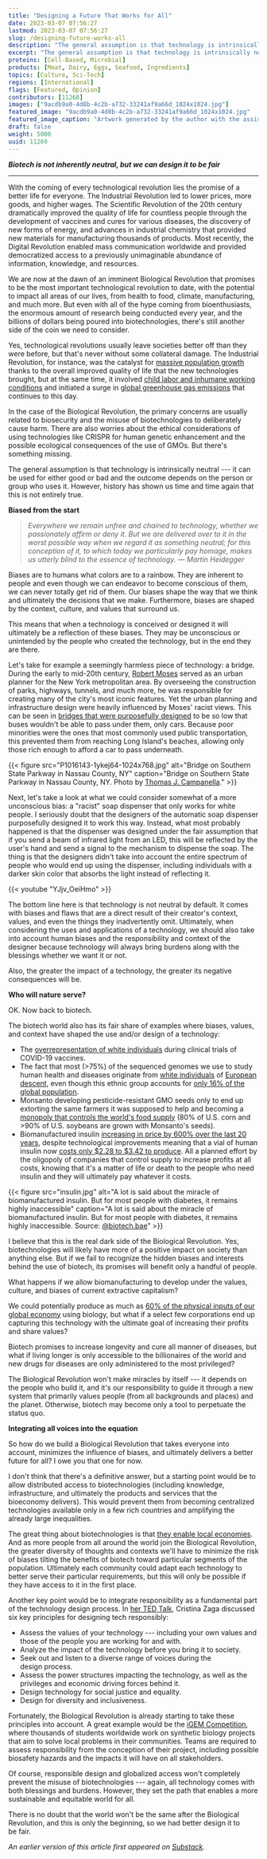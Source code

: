 ```yaml
---
title: "Designing a Future That Works for All"
date: 2023-03-07 07:56:27
lastmod: 2023-03-07 07:56:27
slug: /designing-future-works-all
description: "The general assumption is that technology is intrinsically neutral — it can be used for either good or bad and the outcome depends on the person or group who uses it. However, history has shown us time and again that this is not entirely true."
excerpt: "The general assumption is that technology is intrinsically neutral — it can be used for either good or bad and the outcome depends on the person or group who uses it. However, history has shown us time and again that this is not entirely true."
proteins: [Cell-Based, Microbial]
products: [Meat, Dairy, Eggs, Seafood, Ingredients]
topics: [Culture, Sci-Tech]
regions: [International]
flags: [Featured, Opinion]
contributors: [11268]
images: ["9acdb9a0-4d8b-4c2b-a732-33241af9a66d_1024x1024.jpg"]
featured_image: "9acdb9a0-4d8b-4c2b-a732-33241af9a66d_1024x1024.jpg"
featured_image_caption: "Artwork generated by the author with the assistance of DALL·E."
draft: false
weight: 5000
uuid: 11269
---
```

***Biotech is not inherently neutral, but we can design it to be fair***

------------------------------------------------------------------------

With the coming of every technological revolution lies the promise of a
better life for everyone. The Industrial Revolution led to lower prices,
more goods, and higher wages. The Scientific Revolution of the 20th
century dramatically improved the quality of life for countless people
through the development of vaccines and cures for various diseases, the
discovery of new forms of energy, and advances in industrial chemistry
that provided new materials for manufacturing thousands of products.
Most recently, the Digital Revolution enabled mass communication
worldwide and provided democratized access to a previously unimaginable
abundance of information, knowledge, and resources.

We are now at the dawn of an imminent Biological Revolution that
promises to be the most important technological revolution to date, with
the potential to impact all areas of our lives, from health to food,
climate, manufacturing, and much more. But even with all of the hype
coming from bioenthusiasts, the enormous amount of research being
conducted every year, and the billions of dollars being poured into
biotechnologies, there's still another side of the coin we need
to consider.

Yes, technological revolutions usually leave societies better off than
they were before, but that's never without some collateral damage. The
Industrial Revolution, for instance, was the catalyst for [massive
population
growth](https://www.britannica.com/topic/modernization/Population-change)
thanks to the overall improved quality of life that the new technologies
brought, but at the same time, it involved [child labor and inhumane
working
conditions](https://www.britannica.com/story/the-rise-of-the-machines-pros-and-cons-of-the-industrial-revolution)
and initiated a surge in [global greenhouse gas
emissions](https://ourworldindata.org/grapher/annual-co2-emissions-per-country?country=~OWID_WRL)
that continues to this day.

In the case of the Biological Revolution, the primary concerns are
usually related to biosecurity and the misuse of biotechnologies to
deliberately cause harm. There are also worries about the ethical
considerations of using technologies like CRISPR for human genetic
enhancement and the possible ecological consequences of the use of GMOs.
But there's something missing.

The general assumption is that technology is intrinsically neutral ---
it can be used for either good or bad and the outcome depends on the
person or group who uses it. However, history has shown us time and time
again that this is not entirely true.

**Biased from the start**

> *Everywhere we remain unfree and chained to technology, whether we
> passionately affirm or deny it. But we are delivered over to it in the
> worst possible way when we regard it as something neutral; for this
> conception of it, to which today we particularly pay homage, makes us
> utterly blind to the essence of technology. ― Martin Heidegger*

Biases are to humans what colors are to a rainbow. They are inherent to
people and even though we can endeavor to become conscious of them, we
can never totally get rid of them. Our biases shape the way that we
think and ultimately the decisions that we make. Furthermore, biases are
shaped by the context, culture, and values that surround us.

This means that when a technology is conceived or designed it will
ultimately be a reflection of these biases. They may be unconscious or
unintended by the people who created the technology, but in the end they
are there.

Let's take for example a seemingly harmless piece of technology: a
bridge. During the early to mid-20th century, [Robert
Moses](https://en.wikipedia.org/wiki/Robert_Moses) served as an urban
planner for the New York metropolitan area. By overseeing the
construction of parks, highways, tunnels, and much more, he was
responsible for creating many of the city's most iconic features. Yet
the urban planning and infrastructure design were heavily influenced by
Moses' racist views. This can be seen in [bridges that were purposefully
designed](https://www.npr.org/2020/07/05/887386869/how-transportation-racism-shaped-america)
to be so low that buses wouldn't be able to pass under them, only cars.
Because poor minorities were the ones that most commonly used public
transportation, this prevented them from reaching Long Island's beaches,
allowing only those rich enough to afford a car to pass underneath.

{{< figure src="P1016143-1ykej64-1024x768.jpg" alt="Bridge on Southern State Parkway in Nassau County, NY" caption="Bridge on Southern State Parkway in Nassau County, NY. Photo by [Thomas J. Campanella](https://www.builtbrooklyn.org/2017/08/06/the-bridges-of-nassau-county/)." >}}

Next, let's take a look at what we could consider somewhat of a more
unconscious bias: a "racist" soap dispenser that only works for white
people. I seriously doubt that the designers of the automatic soap
dispenser purposefully designed it to work this way. Instead, what most
probably happened is that the dispenser was designed under the fair
assumption that if you send a beam of infrared light from an LED, this
will be reflected by the user's hand and send a signal to the mechanism
to dispense the soap. The thing is that the designers didn't take into
account the entire spectrum of people who would end up using the
dispenser, including individuals with a darker skin color that absorbs
the light instead of reflecting it.

{{< youtube "YJjv_OeiHmo" >}}

The bottom line here is that technology is not neutral by default. It
comes with biases and flaws that are a direct result of their creator's
context, values, and even the things they inadvertently omit.
Ultimately, when considering the uses and applications of a technology,
we should also take into account human biases and the responsibility and
context of the designer because technology will always bring burdens
along with the blessings whether we want it or not.

Also, the greater the impact of a technology, the greater its negative
consequences will be.

**Who will nature serve?**

OK. Now back to biotech.

The biotech world also has its fair share of examples where biases,
values, and context have shaped the use and/or design of a technology:

-   The [overrepresentation of white
    individuals](https://doi.org/10.3390/vaccines10020290) during
    clinical trials of COVID-19 vaccines.
-   The fact that most (\>75%) of the sequenced genomes we use to study
    human health and diseases originate from [white
    individuals](https://doi.org/10.1001/jamaoncol.2016.1854) of
    [European descent](https://doi.org/10.1016/j.cell.2019.08.051), even
    though this ethnic group accounts for [only 16% of the global
    population](https://www.nature.com/articles/s41588-019-0394-y).
-   Monsanto developing pesticide-resistant GMO seeds only to end up
    extorting the same farmers it was supposed to help and becoming a
    [monopoly that controls the world's food
    supply](https://fortune.com/2014/06/26/monsanto-gmo-crops/) (80% of
    U.S. corn and \>90% of U.S. soybeans are grown with
    Monsanto's seeds).
-   Biomanufactured insulin [increasing in price by 600% over the last
    20
    years](https://www.npr.org/2022/09/12/1122311443/insulin-costs-increased-600-over-the-last-20-years-states-aim-to-curb-the-price),
    despite technological improvements meaning that a vial of human
    insulin now [costs only \$2.28 to \$3.42 to
    produce](https://www.businessinsider.com/insulin-prices-could-be-much-lower-and-drug-makers-would-still-make-healthy-profits-2018-9?r=MX&IR=T).
    All a planned effort by the oligopoly of companies that control
    supply to increase profits at all costs, knowing that it's a matter
    of life or death to the people who need insulin and they will
    ultimately pay whatever it costs.

{{< figure src="insulin.jpg" alt="A lot is said about the miracle of biomanufactured insulin. But for most people with diabetes, it remains highly inaccessible" caption="A lot is said about the miracle of biomanufactured insulin. But for most people with diabetes, it remains highly inaccessible. Source: [\@biotech.bae](https://www.instagram.com/p/CfTewp9OBgQ/)" >}}

I believe that this is the real dark side of the Biological Revolution.
Yes, biotechnologies will likely have more of a positive impact on
society than anything else. But if we fail to recognize the hidden
biases and interests behind the use of biotech, its promises will
benefit only a handful of people.

What happens if we allow biomanufacturing to develop under the values,
culture, and biases of current extractive capitalism?

We could potentially produce as much as [60% of the physical inputs of
our global
economy](https://www.mckinsey.com/industries/life-sciences/our-insights/the-bio-revolution-innovations-transforming-economies-societies-and-our-lives)
using biology, but what if a select few corporations end up capturing
this technology with the ultimate goal of increasing their profits and
share values?

Biotech promises to increase longevity and cure all manner of diseases,
but what if living longer is only accessible to the billionaires of the
world and new drugs for diseases are only administered to the
most privileged?

The Biological Revolution won't make miracles by itself --- it depends
on the people who build it, and it's our responsibility to guide it
through a new system that primarily values people (from all backgrounds
and places) and the planet. Otherwise, biotech may become only a tool to
perpetuate the status quo.

**Integrating all voices into the equation**

So how do we build a Biological Revolution that takes everyone into
account, minimizes the influence of biases, and ultimately delivers a
better future for all? I owe you that one for now.

I don't think that there's a definitive answer, but a starting point
would be to allow distributed access to biotechnologies (including
knowledge, infrastructure, and ultimately the products and services that
the bioeconomy delivers). This would prevent them from becoming
centralized technologies available only in a few rich countries and
amplifying the already large inequalities.

The great thing about biotechnologies is that [they enable local
economies](https://centuryofbio.substack.com/p/atoms-are-local). And as
more people from all around the world join the Biological Revolution,
the greater diversity of thoughts and contexts we'll have to minimize
the risk of biases tilting the benefits of biotech toward particular
segments of the population. Ultimately each community could adapt each
technology to better serve their particular requirements, but this will
only be possible if they have access to it in the first place.

Another key point would be to integrate responsibility as a fundamental
part of the technology design process. In [her TED
Talk](https://www.youtube.com/watch?v=mIhxl9MF9-0), Cristina Zaga
discussed six key principles for designing tech responsibly:

-   Assess the values of your technology --- including your own values
    and those of the people you are working for and with.
-   Analyze the impact of the technology before you bring it to society.
-   Seek out and listen to a diverse range of voices during the
    design process.
-   Assess the power structures impacting the technology, as well as the
    privileges and economic driving forces behind it.
-   Design technology for social justice and equality.
-   Design for diversity and inclusiveness.

Fortunately, the Biological Revolution is already starting to take these
principles into account. A great example would be the [iGEM
Competition](https://competition.igem.org/), where thousands of students
worldwide work on synthetic biology projects that aim to solve local
problems in their communities. Teams are required to assess
responsibility from the conception of their project, including possible
biosafety hazards and the impacts it will have on all stakeholders.

Of course, responsible design and globalized access won't completely
prevent the misuse of biotechnologies --- again, all technology comes
with both blessings and burdens. However, they set the path that enables
a more sustainable and equitable world for all.

There is no doubt that the world won't be the same after the Biological
Revolution, and this is only the beginning, so we had better design it
to be fair.

*An earlier version of this article first appeared on
[Substack](https://emilianobio.substack.com/p/designing-a-future-that-works-for).*
